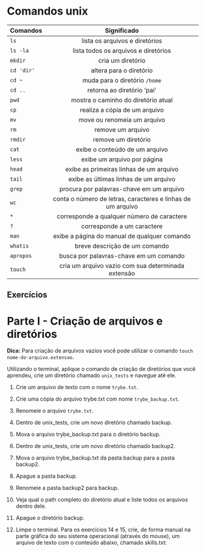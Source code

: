 # Comandos unix 


| **Comandos** | **Significado** |
|--------------|:---------------:|
|     `ls`     |lista os arquivos e diretórios|
|   `ls -la`   |lista todos os arquivos e diretórios|
|    `mkdir`   |cria um diretório|
|   `cd 'dir'` |altera para o diretório|
|     `cd ~`   |muda para o diretório `/home`|
|    `cd ..`   |retorna ao diretório 'pai'|
|    `pwd`     |mostra o caminho do diretório atual|
|     `cp`     |realiza a cópia de um arquivo|
|     `mv`     |move ou renomeia um arquivo|
|     `rm`     |remove um arquivo|
|    `rmdir`   |remove um diretório|
|     `cat`    |exibe o conteúdo de um arquivo|
|    `less`    |exibe um arquivo por página|
|    `head`    |exibe as primeiras linhas de um arquivo|
|     `tail`   |exibe as últimas linhas de um arquivo|
|     `grep`   |procura por palavras-chave em um arquivo|
|     `wc`     |conta o número de letras, caracteres e linhas de um arquivo|
|     `*`      |corresponde a qualquer número de caractere|
|     `?`      |corresponde a um caractere|
|    `man`     |exibe a página do manual de qualquer comando|
|   `whatis`   |breve descrição de um comando|
|   `apropos`  |busca por palavras-chave em um comando|
|    `touch`   |cria um arquivo vazio com sua determinada extensão|


## Exercícios

# Parte I - Criação de arquivos e diretórios


**Dica:** Para criação de arquivos vazios você pode utilizar o comando `touch nome-do-arquivo.extensao`.

Utilizando o terminal, aplique o comando de criação de diretórios que você aprendeu, crie um diretório chamado `unix_tests` e navegue até ele.

  1. Crie um arquivo de texto com o nome `trybe.txt`.

  2. Crie uma cópia do arquivo trybe.txt com nome `trybe_backup.txt`. 
 
  3. Renomeie o arquivo `trybe.txt`.

4. Dentro de unix_tests, crie um novo diretório chamado backup.

5. Mova o arquivo trybe_backup.txt para o diretório backup.

6. Dentro de unix_tests, crie um novo diretório chamado backup2.

7. Mova o arquivo trybe_backup.txt da pasta backup para a pasta backup2.

8. Apague a pasta backup.

9. Renomeie a pasta backup2 para backup.

10. Veja qual o path completo do diretório atual e liste todos os arquivos dentro dele.

11. Apague o diretório backup.

12. Limpe o terminal.
Para os exercícios 14 e 15, crie, de forma manual na parte gráfica do seu sistema operacional (através do mouse), um arquivo de texto com o conteúdo abaixo, chamado skills.txt: